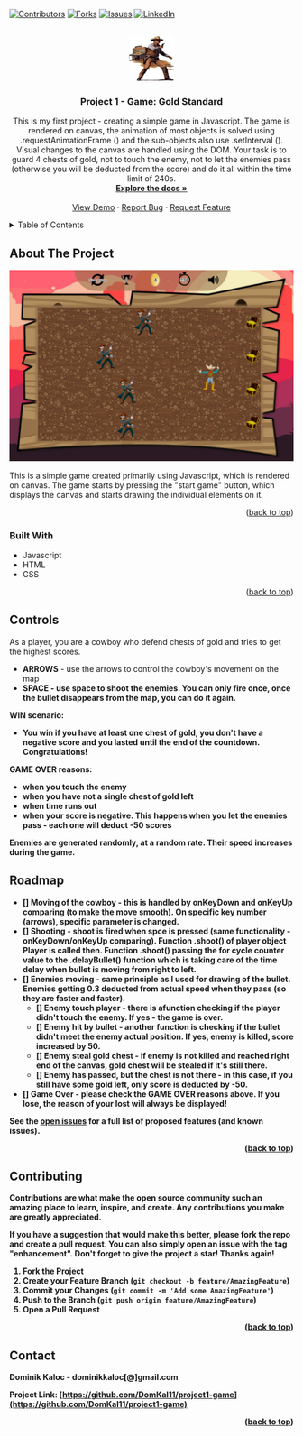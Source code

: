 [![Contributors][contributors-shield]][contributors-url]
[![Forks][forks-shield]][forks-url]
[![Issues][issues-shield]][issues-url]
[![LinkedIn][linkedin-shield]][linkedin-url]


<!-- PROJECT LOGO -->
<br />
<div align="center">
  <a href="https://github.com/DomKal11/project1-game">
    <img src="img/cartoon.png" alt="Logo" width="80" height="80">
  </a>

<h3 align="center">Project 1 - Game: Gold Standard</h3>

  <p align="center">
    This is my first project - creating a simple game in Javascript. The game is rendered on canvas, the animation of most objects is solved using .requestAnimationFrame () and the sub-objects also use .setInterval (). Visual changes to the canvas are handled using the DOM. Your task is to guard 4 chests of gold, not to touch the enemy, not to let the enemies pass (otherwise you will be deducted from the score) and do it all within the time limit of 240s.
    <br />
    <a href="https://github.com/DomKal11/project1-game"><strong>Explore the docs »</strong></a>
    <br />
    <br />
    <a href="https://domkal11.github.io/project1-game/">View Demo</a>
    ·
    <a href="https://github.com/DomKal11/project1-game/issues">Report Bug</a>
    ·
    <a href="https://github.com/DomKal11/project1-game/issues">Request Feature</a>
  </p>
</div>



<!-- TABLE OF CONTENTS -->
<details>
  <summary>Table of Contents</summary>
  <ol>
    <li>
      <a href="#about-the-project">About The Project</a>
      <ul>
        <li><a href="#built-with">Built With</a></li>
      </ul>
    </li>
    <li>
      <a href="#controls">Controls</a>
    </li>
    <li><a href="#roadmap">Roadmap</a></li>
    <li><a href="#contributing">Contributing</a></li>
    <li><a href="#contact">Contact</a></li>
  </ol>
</details>



<!-- ABOUT THE PROJECT -->
## About The Project

[![Product Name Screen Shot][product-screenshot]](https://domkal11.github.io/project1-game/)

This is a simple game created primarily using Javascript, which is rendered on canvas. The game starts by pressing the "start game" button, which displays the canvas and starts drawing the individual elements on it.

<p align="right">(<a href="#top">back to top</a>)</p>



### Built With

* Javascript
* HTML
* CSS

<p align="right">(<a href="#top">back to top</a>)</p>



<!-- CONTROLS -->
## Controls

As a player, you are a cowboy who defend chests of gold and tries to get the highest scores.

* <b>ARROWS</b> - use the arrows to control the cowboy's movement on the map
* <b>SPACE - use space to shoot the enemies. You can only fire once, once the bullet disappears from the map, you can do it again.

<b>WIN scenario</b>:
* You win if you have at least one chest of gold, you don't have a negative score and you lasted until the end of the countdown. Congratulations!

<b>GAME OVER reasons</b>:
* when you touch the enemy
* when you have not a single chest of gold left
* when time runs out
* when your score is negative. This happens when you let the enemies pass - each one will deduct -50 scores

Enemies are generated randomly, at a random rate. Their speed increases during the game.


<!-- ROADMAP -->
## Roadmap

- [] Moving of the cowboy - this is handled by onKeyDown and onKeyUp comparing (to make the move smooth). On specific key number (arrows), specific parameter is changed.
- [] Shooting - shoot is fired when spce is pressed (same functionality - onKeyDown/onKeyUp comparing). Function .shoot() of player object Player is called then. Function .shoot() passing the for cycle counter value to the .delayBullet() function which is taking care of the time delay when bullet is moving from right to left.
- [] Enemies moving - same principle as I used for drawing of the bullet. Enemies getting 0.3 deducted from actual speed when they pass (so they are faster and faster). 
    - [] Enemy touch player - there is afunction checking if the player didn't touch the enemy. If yes - the game is over.
    - [] Enemy hit by bullet - another function is checking if the bullet didn't meet the enemy actual position. If yes, enemy is killed, score increased by 50.
    - [] Enemy steal gold chest - if enemy is not killed and reached right end of the canvas, gold chest will be stealed if it's still there.
    - [] Enemy has passed, but the chest is not there - in this case, if you still have some gold left, only score is deducted by -50. 
- [] Game Over - please check the GAME OVER reasons above. If you lose, the reason of your lost will always be displayed!

See the [open issues](https://github.com/github_username/repo_name/issues) for a full list of proposed features (and known issues).

<p align="right">(<a href="#top">back to top</a>)</p>



<!-- CONTRIBUTING -->
## Contributing

Contributions are what make the open source community such an amazing place to learn, inspire, and create. Any contributions you make are **greatly appreciated**.

If you have a suggestion that would make this better, please fork the repo and create a pull request. You can also simply open an issue with the tag "enhancement".
Don't forget to give the project a star! Thanks again!

1. Fork the Project
2. Create your Feature Branch (`git checkout -b feature/AmazingFeature`)
3. Commit your Changes (`git commit -m 'Add some AmazingFeature'`)
4. Push to the Branch (`git push origin feature/AmazingFeature`)
5. Open a Pull Request

<p align="right">(<a href="#top">back to top</a>)</p>



<!-- CONTACT -->
## Contact

Dominik Kaloc - dominikkaloc[@]gmail.com

Project Link: [https://github.com/DomKal11/project1-game](https://github.com/DomKal11/project1-game)

<p align="right">(<a href="#top">back to top</a>)</p>


<!-- MARKDOWN LINKS & IMAGES -->
<!-- https://www.markdownguide.org/basic-syntax/#reference-style-links -->
[contributors-shield]: https://img.shields.io/github/contributors/domkal11/project1-game.svg?style=for-the-badge
[contributors-url]: https://github.com/DomKal11/project1-game/graphs/contributors
[forks-shield]: https://img.shields.io/github/forks/domkal11/project1-game.svg?style=for-the-badge
[forks-url]: https://github.com/DomKal11/project1-game/network/members
[issues-shield]: https://img.shields.io/github/issues/domkal11/project1-game.svg?style=for-the-badge
[issues-url]: https://github.com/DomKal11/project1-game/issues
[linkedin-shield]: https://img.shields.io/badge/-LinkedIn-black.svg?style=for-the-badge&logo=linkedin&colorB=555
[linkedin-url]: https://www.linkedin.com/in/dominik-kalo%C4%8D-561519120/
[product-screenshot]: img/screenshot.png